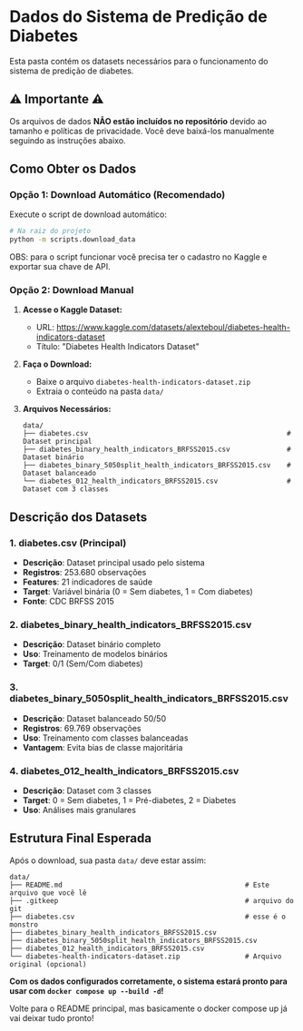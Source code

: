 # Dados do Sistema de Predição de Diabetes

Esta pasta contém os datasets necessários para o funcionamento do sistema de predição de diabetes.

## ⚠️ **Importante** ⚠️

Os arquivos de dados **NÃO estão incluídos no repositório** devido ao tamanho e políticas de privacidade. Você deve baixá-los manualmente seguindo as instruções abaixo.

## **Como Obter os Dados**

### **Opção 1: Download Automático (Recomendado)**

Execute o script de download automático:

```bash
# Na raiz do projeto
python -m scripts.download_data
```
OBS: para o script funcionar você precisa ter o cadastro no Kaggle e exportar sua chave de API.

### **Opção 2: Download Manual**

1. **Acesse o Kaggle Dataset:**
   - URL: https://www.kaggle.com/datasets/alexteboul/diabetes-health-indicators-dataset
   - Título: "Diabetes Health Indicators Dataset"

2. **Faça o Download:**
   - Baixe o arquivo `diabetes-health-indicators-dataset.zip`
   - Extraia o conteúdo na pasta `data/`

3. **Arquivos Necessários:**
   ```
   data/
   ├── diabetes.csv                                                 # Dataset principal
   ├── diabetes_binary_health_indicators_BRFSS2015.csv              # Dataset binário
   ├── diabetes_binary_5050split_health_indicators_BRFSS2015.csv    # Dataset balanceado
   └── diabetes_012_health_indicators_BRFSS2015.csv                 # Dataset com 3 classes
   ```

## **Descrição dos Datasets**

### **1. diabetes.csv** **(Principal)**
- **Descrição**: Dataset principal usado pelo sistema
- **Registros**: 253.680 observações
- **Features**: 21 indicadores de saúde
- **Target**: Variável binária (0 = Sem diabetes, 1 = Com diabetes)
- **Fonte**: CDC BRFSS 2015

### **2. diabetes_binary_health_indicators_BRFSS2015.csv**
- **Descrição**: Dataset binário completo
- **Uso**: Treinamento de modelos binários
- **Target**: 0/1 (Sem/Com diabetes)

### **3. diabetes_binary_5050split_health_indicators_BRFSS2015.csv**
- **Descrição**: Dataset balanceado 50/50
- **Registros**: 69.769 observações
- **Uso**: Treinamento com classes balanceadas
- **Vantagem**: Evita bias de classe majoritária

### **4. diabetes_012_health_indicators_BRFSS2015.csv**
- **Descrição**: Dataset com 3 classes
- **Target**: 0 = Sem diabetes, 1 = Pré-diabetes, 2 = Diabetes
- **Uso**: Análises mais granulares

## **Estrutura Final Esperada**

Após o download, sua pasta `data/` deve estar assim:

```
data/
├── README.md                                             # Este arquivo que você lê
├── .gitkeep                                              # arquivo do git
├── diabetes.csv                                          # esse é o monstro
├── diabetes_binary_health_indicators_BRFSS2015.csv
├── diabetes_binary_5050split_health_indicators_BRFSS2015.csv
├── diabetes_012_health_indicators_BRFSS2015.csv
└── diabetes-health-indicators-dataset.zip                # Arquivo original (opcional)
```

**Com os dados configurados corretamente, o sistema estará pronto para usar com `docker compose up --build -d`!**

Volte para o README principal, mas basicamente o docker compose up já vai deixar tudo pronto!
